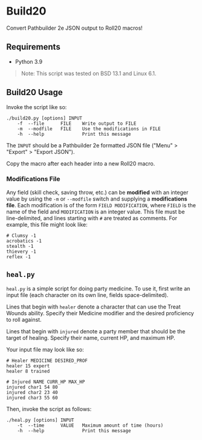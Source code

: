 #   Build20

Convert Pathbuilder 2e JSON output to Roll20 macros!


##  Requirements

  - Python 3.9

> Note: This script was tested on BSD 13.1 and Linux 6.1.


##  Build20 Usage

Invoke the script like so:

```
./build20.py [options] INPUT
    -f  --file      FILE    Write output to FILE
    -m  --modfile   FILE    Use the modifications in FILE
    -h  --help              Print this message
```

The `INPUT` should be a Pathbuilder 2e formatted JSON file ("Menu" > "Export" >
"Export JSON").

Copy the macro after each header into a new Roll20 macro.

### Modifications File

Any field (skill check, saving throw, etc.) can be **modified** with an integer
value by using the `-m` or `--modfile` switch and supplying a **modifications
file**.  Each modification is of the form `FIELD MODIFICATION`, where `FIELD` is
the name of the field and `MODIFICATION` is an integer value.  This file must be
line-delimited, and lines starting with `#` are treated as comments.  For
example, this file might look like:

```
# Clumsy -1
acrobatics -1
stealth -1
thievery -1
reflex -1
```

##  `heal.py`

`heal.py` is a simple script for doing party medicine.  To use it, first write
an input file (each character on its own line, fields space-delimited).

Lines that begin with `healer` denote a character that can use the Treat Wounds
ability.  Specify their Medicine modifier and the desired proficiency to roll
against.  

Lines that begin with `injured` denote a party member that should be the target
of healing.  Specify their name, current HP, and maximum HP.

Your input file may look like so:

```
# Healer MEDICINE DESIRED_PROF
healer 15 expert
healer 8 trained

# Injured NAME CURR_HP MAX_HP
injured char1 54 80
injured char2 23 40
injured char3 55 60
```

Then, invoke the script as follows:

```
./heal.py [options] INPUT
    -t  --time      VALUE   Maximum amount of time (hours)
    -h  --help              Print this message
```
